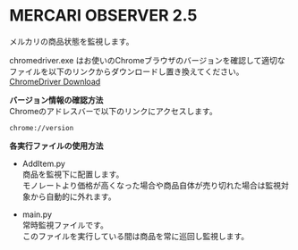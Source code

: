 # MERCARI OBSERVER 2.5
メルカリの商品状態を監視します。  

chromedriver.exe はお使いのChromeブラウザのバージョンを確認して適切なファイルを以下のリンクからダウンロードし置き換えてください。  
[ChromeDriver Download](https://chromedriver.chromium.org/downloads)

**バージョン情報の確認方法**  
Chromeのアドレスバーで以下のリンクにアクセスします。
```
chrome://version
```

**各実行ファイルの使用方法**
- AddItem.py  
商品を監視下に配置します。  
モノレートより価格が高くなった場合や商品自体が売り切れた場合は監視対象から自動的に外れます。  
 
- main.py  
常時監視ファイルです。  
このファイルを実行している間は商品を常に巡回し監視します。  